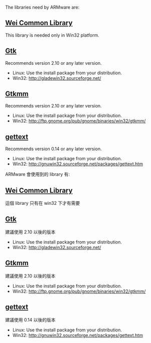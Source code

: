

The libraries need by ARMware are:

## [Wei Common Library](http://code.google.com/p/wei-common-library/) ##

This library is needed only in Win32 platform.

## [Gtk](http://www.gtk.org/) ##

Recommends version 2.10 or any later version.

  * Linux: Use the install package from your distribution.
  * Win32: http://gladewin32.sourceforge.net/

## [Gtkmm](http://www.gtkmm.org) ##

Recommends version 2.10 or any later version.

  * Linux: Use the install package from your distribution.
  * Win32: http://ftp.gnome.org/pub/gnome/binaries/win32/gtkmm/

## [gettext](http://www.gnu.org/software/gettext/) ##

Recommends version 0.14 or any later version.

  * Linux: Use the install package from your distribution.
  * Win32: http://gnuwin32.sourceforge.net/packages/gettext.htm



ARMware 會使用到的 library 有:

## [Wei Common Library](http://code.google.com/p/wei-common-library/) ##

這個 library 只有在 win32 下才有需要

## [Gtk](http://www.gtk.org/) ##

建議使用 2.10 以後的版本

  * Linux: Use the install package from your distribution.
  * Win32: http://gladewin32.sourceforge.net/

## [Gtkmm](http://www.gtkmm.org) ##

建議使用 2.10 以後的版本

  * Linux: Use the install package from your distribution.
  * Win32: http://ftp.gnome.org/pub/gnome/binaries/win32/gtkmm/

## [gettext](http://www.gnu.org/software/gettext/) ##

建議使用 0.14 以後的版本

  * Linux: Use the install package from your distribution.
  * Win32: http://gnuwin32.sourceforge.net/packages/gettext.htm

